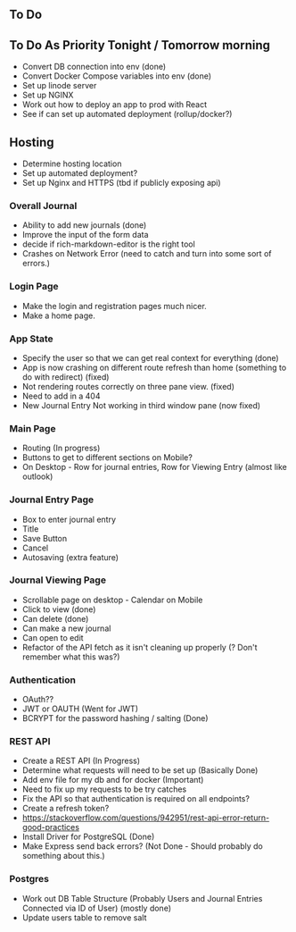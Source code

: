 ## To Do

## To Do As Priority Tonight / Tomorrow morning
- Convert DB connection into env (done)
- Convert Docker Compose variables into env (done)
- Set up linode server
- Set up NGINX
- Work out how to deploy an app to prod with React
- See if can set up automated deployment (rollup/docker?)

## Hosting
- Determine hosting location
- Set up automated deployment?
- Set up Nginx and HTTPS (tbd if publicly exposing api)

### Overall Journal
- Ability to add new journals (done)
- Improve the input of the form data
- decide if rich-markdown-editor is the right tool
- Crashes on Network Error (need to catch and turn into some sort of errors.)

### Login Page
- Make the login and registration pages much nicer.
- Make a home page.


### App State
- Specify the user so that we can get real context for everything (done)
- App is now crashing on different route refresh than home (something to do with redirect) (fixed)
- Not rendering routes correctly on three pane view. (fixed)
- Need to add in a 404
- New Journal Entry Not working in third window pane (now fixed)

### Main Page
- Routing (In progress)
- Buttons to get to different sections on Mobile?
- On Desktop - Row for journal entries, Row for Viewing Entry (almost like outlook)

### Journal Entry Page
- Box to enter journal entry
- Title
- Save Button
- Cancel
- Autosaving (extra feature)

### Journal Viewing Page
- Scrollable page on desktop - Calendar on Mobile
- Click to view (done)
- Can delete (done)
- Can make a new journal
- Can open to edit
- Refactor of the API fetch as it isn't cleaning up properly (? Don't remember what this was?)


### Authentication
- OAuth??
- JWT or OAUTH (Went for JWT)
- BCRYPT for the password hashing / salting (Done)

### REST API
- Create a REST API (In Progress)
- Determine what requests will need to be set up (Basically Done)
- Add env file for my db and for docker (Important)
- Need to fix up my requests to be try catches
- Fix the API so that authentication is required on all endpoints?
- Create a refresh token?
- https://stackoverflow.com/questions/942951/rest-api-error-return-good-practices
- Install Driver for PostgreSQL (Done)
- Make Express send back errors? (Not Done - Should probably do something about this.)

### Postgres
- Work out DB Table Structure (Probably Users and Journal Entries Connected via ID of User) (mostly done)
- Update users table to remove salt

